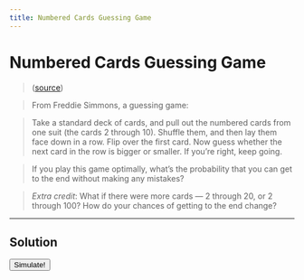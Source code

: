 ```yaml
---
title: Numbered Cards Guessing Game
---
```


# Numbered Cards Guessing Game


> ([source](https://fivethirtyeight.com/features/step-1-game-theory-step-2-step-3-profit/))

> From Freddie Simmons, a guessing game:

> Take a standard deck of cards, and pull out the numbered cards from one suit (the cards 2 through
> 10). Shuffle them, and then lay them face down in a row. Flip over the first card. Now guess
> whether the next card in the row is bigger or smaller. If you’re right, keep going.

> If you play this game optimally, what’s the probability that you can get to the end without making
> any mistakes?

> _Extra credit_: What if there were more cards — 2 through 20, or 2 through 100? How do your chances
> of getting to the end change?

---

## Solution

<button id="simulate">Simulate!</button>
<pre id="results"></pre>

<script>
{% include 2018-08-17-numbered-cards-guessing-game.js %}

document.addEventListener('DOMContentLoaded', function() {
    document.getElementById('simulate').addEventListener('click', function(e) {
        var result = simulateGuessingGame(true);
        document.getElementById('results').innerHTML = result.log;
    })
});
</script>